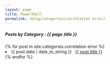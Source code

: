 ```yaml
---
layout: page
title: PowerShell
permalink: /blog/categories/correlation error/
---
```


<h5> Posts by Category : {{ page.title }} </h5>

<div class="card">
{% for post in site.categories.correlation error %}
 <li class="category-posts"><span>{{ post.date | date_to_string }}</span> &nbsp; <a href="{{ post.url }}">{{ post.title }}</a></li>
{% endfor %}
</div>
